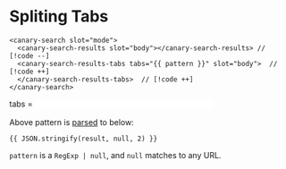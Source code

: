 <script setup lang="ts">
import { onMounted, ref, computed } from "vue";
import { useData } from "vitepress";

import { parseTabs } from '@getcanary/web/parsers/index.js'

const loaded = ref(false);

RegExp.prototype.toJSON = RegExp.prototype.toString;
const pattern = ref("All:*;Local:/local/.+$;Cloud:/cloud/.+$")
const result = computed(() => parseTabs(pattern.value))

onMounted(() => {
  Promise.all([
    import("@getcanary/web/components/canary-root.js"),
    import("@getcanary/web/components/canary-provider-vitepress-minisearch.js"),
    import("@getcanary/web/components/canary-content.js"),
    import("@getcanary/web/components/canary-search.js"),
    import("@getcanary/web/components/canary-search-input.js"),
    import("@getcanary/web/components/canary-search-results-tabs.js"),
  ]).then(() => {
    loaded.value = true;
  });
});

const { localeIndex } = useData();
</script>

# Spliting Tabs

```html-vue
<canary-search slot="mode">
  <canary-search-results slot="body"></canary-search-results> // [!code --]
  <canary-search-results-tabs tabs="{{ pattern }}" slot="body">  // [!code ++]
  </canary-search-results-tabs>  // [!code ++]
</canary-search>
```

<div class="flex flex-row gap-2 mt-6">
  <label>tabs =</label>
  <input type="text" v-model="pattern" />
</div>

Above pattern is [parsed](https://github.com/fastrepl/canary/blob/main/js/packages/web/src/parsers/tabs.peggy) to below:

```json-vue
{{ JSON.stringify(result, null, 2) }}
```

`pattern` is a `RegExp | null`, and `null` matches to any URL.

<canary-root framework="vitepress" query="⬇️ we have tabs below" v-if="loaded" :key="pattern">
  <canary-provider-vitepress-minisearch :localeIndex="localeIndex">
    <canary-content>
        <canary-search slot="mode">
          <canary-callout-discord slot="body"></canary-callout-discord>
          <canary-search-input slot="input"></canary-search-input>
          <canary-search-results-tabs
            slot="body"
            :tabs="pattern"
          ></canary-search-results-tabs>
        </canary-search>
    </canary-content>
  </canary-provider-vitepress-minisearch>
</canary-root>

<style scoped>
  label {
    padding-top: 4px;
  }

  input {
    border: 1px solid var(--vp-c-text-3);
    border-radius: 6px;
    padding: 2px 4px;
    width: 320px;
  }

  canary-root {
    --canary-content-max-width: 690px;
    --canary-content-max-height: 300px;
    --canary-color-primary-c: 0.05;
    --canary-color-primary-h: 90;
  }
</style>
